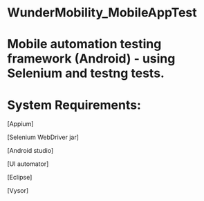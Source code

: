 # WunderMobility_MobileAppTest

# Mobile automation testing framework (Android) - using Selenium and testng tests.

# System Requirements:

 [Appium]
 
 [Selenium WebDriver jar]
 
 [Android studio]
 
 [UI automator]
 
 [Eclipse]
 
 [Vysor]
